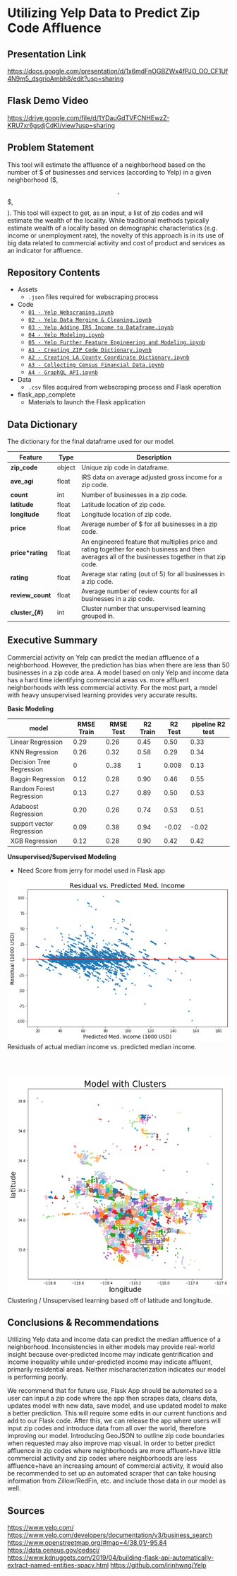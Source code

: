 # **Utilizing Yelp Data to Predict Zip Code Affluence**


## **Presentation Link**
https://docs.google.com/presentation/d/1x6mdFnOGBZWx4fPJO_OO_CF1Uf4N9m5_dsgrioAmbh8/edit?usp=sharing

## **Flask Demo Video**  
https://drive.google.com/file/d/1YDauGdTVFCNHEwzZ-KRU7xr6gsdjCdKI/view?usp=sharing



## **Problem Statement**
This tool will estimate the affluence of a neighborhood based on the number of $ of businesses and services (according to Yelp) in a given neighborhood ($, $$, $$$, $$$$). This tool will expect to get, as an input, a list of zip codes and will estimate the wealth of the locality. While traditional methods typically estimate wealth of a locality based on demographic characteristics (e.g. income or unemployment rate), the novelty of this approach is in its use of big data related to commercial activity and cost of product and services as an indicator for affluence.




## **Repository Contents**
- Assets  
  - `.json` files required for webscraping process
- Code   
  - [`01 - Yelp Webscraping.ipynb`](https://github.com/aejsong/Predicting-Neighborhood-Affluence-with-Yelp/blob/master/Code/01%20-%20Yelp%20Webscraping.ipynb)
  - [`02 - Yelp Data Merging & Cleaning.ipynb`](https://github.com/aejsong/Predicting-Neighborhood-Affluence-with-Yelp/blob/master/Code/02%20-%20Yelp%20Data%20Merging%20%26%20Cleaning-draft%20for%20publishing.ipynb)
  - [`03 - Yelp Adding IRS Income to Dataframe.ipynb`](https://github.com/aejsong/Predicting-Neighborhood-Affluence-with-Yelp/blob/master/Code/03%20-%20Yelp%20Adding%20IRS%20Income-draft%20for%20publishing.ipynb)
  - [`04 - Yelp Modeling.ipynb`](https://github.com/aejsong/Predicting-Neighborhood-Affluence-with-Yelp/blob/master/Code/04%20-%20Basic%20Modeling.ipynb)
  - [`05 - Yelp Further Feature Engineering and Modeling.ipynb`](https://github.com/aejsong/Predicting-Neighborhood-Affluence-with-Yelp/blob/master/Code/05%20-%20Yelp%20Further%20Feature%20Engineering%20and%20Modeling.ipynb)
  - [`A1 - Creating ZIP Code Dictionary.ipynb`](https://github.com/aejsong/Predicting-Neighborhood-Affluence-with-Yelp/blob/master/Code/A1%20-%20Creating%20ZIP%20Code%20Dictionary.ipynb)
  - [`A2 - Creating LA County Coordinate Dictionary.ipynb`](https://github.com/aejsong/Predicting-Neighborhood-Affluence-with-Yelp/blob/master/Code/A2%20-%20Creating%20LA%20County%20Coordinate%20Dictionary.ipynb)
  - [`A3 - Collecting Census Financial Data.ipynb`](https://github.com/aejsong/Predicting-Neighborhood-Affluence-with-Yelp/blob/master/Code/A3%20-%20Collecting%20Census%20Financial%20Data.ipynb)
  - [`A4 - GraphQL API.ipynb`](https://github.com/aejsong/Predicting-Neighborhood-Affluence-with-Yelp/blob/master/Code/A4%20-%20GraphQL%20API.ipynb)
- Data
  - `.csv` files acquired from webscraping process and Flask operation
- flask_app_complete  
  - Materials to launch the Flask application




## **Data Dictionary**
The dictionary for the final dataframe used for our model.

|Feature|Type|Description|
|------|----------|-------|
|**zip_code**|object|Unique zip code in dataframe.|
|**ave_agi**|float|IRS data on average adjusted gross income for a zip code.|
|**count**|int|Number of businesses in a zip code.|
|**latitude**|float|Latitude location of zip code.|
|**longitude**|float|Longitude location of zip code.|
|**price**|float|Average number of $ for all businesses in a zip code.|
|**price*rating**|float|An engineered feature that multiplies price and rating together for each business and then averages all of the businesses together in that zip code.|
|**rating**|float|Average star rating (out of 5) for all businesses in a zip code.|
|**review_count**|float|Average number of review counts for all businesses in a zip code.|
|**cluster_{#}**|int|Cluster number that unsupervised learning grouped in.|




## **Executive Summary**
Commercial activity on Yelp can predict the median affluence of a neighborhood. However, the prediction has bias when there are less than 50 businesses in a zip code area. A model based on only Yelp and income data has a hard time identifying commercial areas vs. more affluent neighborhoods with less commercial activity. For the most part, a model with heavy unsupervised learning provides very accurate results.

__Basic Modeling__  

|model|RMSE Train|RMSE Test|R2 Train|R2 Test|pipeline R2 test|  
| --- | --- | --- | --- | ---|---|  
|Linear Regression| 0.29|0.26|0.45|0.50|0.33|  
|KNN Regression| 0.26|0.32|0.58|0.29|0.34|  
|Decision Tree Regression| 0|0..38|1|0.008|0.13|  
|Baggin Regression| 0.12|0.28|0.90|0.46|0.55|  
|Random Forest Regression| 0.13|0.27|0.89|0.50|0.53|
|Adaboost Regression| 0.20|0.26|0.74|0.53|0.51|
|support vector Regression| 0.09|0.38|0.94|-0.02|-0.02|
|XGB Regression| 0.12|0.28|0.90|0.42|0.42|

__Unsupervised/Supervised Modeling__

- Need Score from jerry for model used in Flask app

![](assets/README-3d97c0bb.png)
Residuals of actual median income vs. predicted median income.

</br>
</br>

![](assets/README-35033c85.png)
Clustering / Unsupervised learning based off of latitude and longitude.



## **Conclusions & Recommendations**
Utilizing Yelp data and income data can predict the median affluence of a neighborhood. Inconsistencies in either models may provide real-world insight because over-predicted income may indicate gentrification and income inequality while under-predicted income may indicate affluent, primarily residential areas. Neither mischaracterization indicates our model is performing poorly.

We recommend that for future use, Flask App should be automated so a user can input a zip code where the app then scrapes data, cleans data, updates model with new data, save model, and use updated model to make a better prediction. This will require some edits in our current functions and add to our Flask code. After this, we can release the app where users will input zip codes and introduce data from all over the world, therefore improving our model. Introducing GeoJSON to outline zip code boundaries when requested may also improve map visual. In order to better predict affluence in zip codes where neighborhoods are more affluent+have little commercial activity and zip codes where neighborhoods are less affluence+have an increasing amount of commercial activity, it would also be recommended to set up an automated scraper that can take housing information from Zillow/RedFin, etc. and include those data in our model as well.





## **Sources**
https://www.yelp.com/
https://www.yelp.com/developers/documentation/v3/business_search
https://www.openstreetmap.org/#map=4/38.01/-95.84
https://data.census.gov/cedsci/
https://www.kdnuggets.com/2019/04/building-flask-api-automatically-extract-named-entities-spacy.html
https://github.com/irinhwng/Yelp
